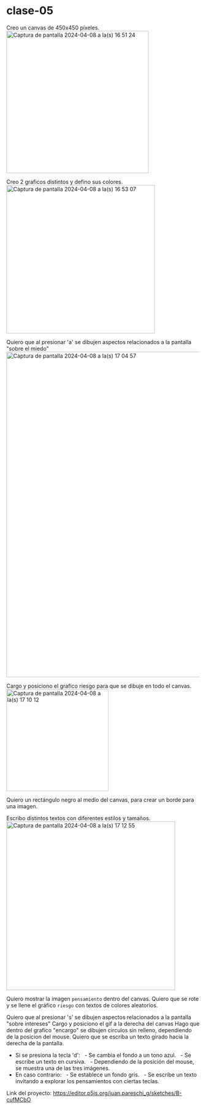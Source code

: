 # clase-05
Creo un canvas de 450x450 píxeles.
<img width="371" alt="Captura de pantalla 2024-04-08 a la(s) 16 51 24" src="https://github.com/juanpareschi/dis9034-2024-1/assets/163045421/4390ec0b-b84f-458e-9cfe-b600a78617de">

Creo 2 graficos distintos y defino sus colores.
<img width="387" alt="Captura de pantalla 2024-04-08 a la(s) 16 53 07" src="https://github.com/juanpareschi/dis9034-2024-1/assets/163045421/8ab132e6-dff4-4591-a262-a6c50189679e">

Quiero que al presionar 'a' se dibujen aspectos relacionados a la pantalla "sobre el miedo"
<img width="849" alt="Captura de pantalla 2024-04-08 a la(s) 17 04 57" src="https://github.com/juanpareschi/dis9034-2024-1/assets/163045421/58a319b1-d6b9-4ba2-a0c9-d860de2991c0">

Cargo y posiciono el grafico riesgo para que se dibuje en todo el canvas.
<img width="266" alt="Captura de pantalla 2024-04-08 a la(s) 17 10 12" src="https://github.com/juanpareschi/dis9034-2024-1/assets/163045421/db2f4651-eae6-4ac5-b464-87910e9f5ee4">

Quiero un rectángulo negro al medio del canvas, para crear un borde para una imagen.


Escribo distintos textos con diferentes estilos y tamaños.
<img width="440" alt="Captura de pantalla 2024-04-08 a la(s) 17 12 55" src="https://github.com/juanpareschi/dis9034-2024-1/assets/163045421/f339daee-6082-409f-ab9e-c11462bd9b4f">

Quiero mostrar la imagen `pensamiento` dentro del canvas.
Quiero  que se rote y se llene el gráfico `riesgo` con textos de colores aleatorios.

Quiero que al presionar 's' se dibujen aspectos relacionados a la pantalla "sobre intereses"
Cargo y posiciono el gif a la derecha del canvas
Hago que dentro del grafico "encargo" se dibujen circulos sin relleno, dependiendo de la posicion del mouse.
Quiero que se escriba un texto girado hacia la derecha de la pantalla.
  
- Si se presiona la tecla 'd':
  - Se cambia el fondo a un tono azul.
  - Se escribe un texto en cursiva.
  - Dependiendo de la posición del mouse, se muestra una de las tres imágenes.
  
- En caso contrario:
  - Se establece un fondo gris.
  - Se escribe un texto invitando a explorar los pensamientos con ciertas teclas.


Link del proyecto: https://editor.p5js.org/juan.pareschi_g/sketches/B-cufMCbO
